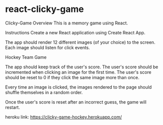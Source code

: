 # react-clicky-game

Clicky-Game
Overview
This is a memory game using React.

Instructions
Create a new React application using Create React App.

The app should render 12 different images (of your choice) to the screen. Each image should listen for click events.


Hockey Team Game

The app should keep track of the user's score. The user's score should be incremented when clicking an image for the first time. The user's score should be reset to 0 if they click the same image more than once.

Every time an image is clicked, the images rendered to the page should shuffle themselves in a random order.

Once the user's score is reset after an incorrect guess, the game will restart.

heroku link:
https://clicky-game-hockey.herokuapp.com/
